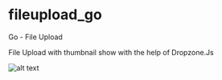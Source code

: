 # fileupload_go
Go - File Upload

File Upload with thumbnail show with the help of Dropzone.Js

![alt text](https://raw.githubusercontent.com/shivdhwaj/fileupload_go/master/example_images/go_upload_example.png)
